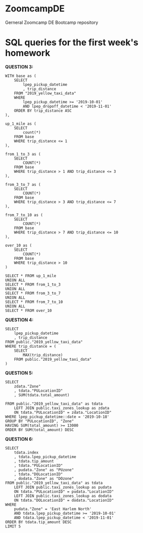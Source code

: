 # ZoomcampDE

Gerneral Zoomcamp DE Bootcamp repository

SQL queries for the first week's homework
====================================

**QUESTION 3:**

    WITH base as (
        SELECT
            lpep_pickup_datetime
            , trip_distance
        FROM "2019_yellow_taxi_data"
        WHERE 
            lpep_pickup_datetime >= '2019-10-01'
            AND lpep_dropoff_datetime < '2019-11-01'
        ORDER BY trip_distance ASC
    ),

    up_1_mile as (
        SELECT
            count(*)
        FROM base
        WHERE trip_distance <= 1
    ),

    from_1_to_3 as (
        SELECT
            COUNT(*)
        FROM base
        WHERE trip_distance > 1 AND trip_distance <= 3
    ),

    from_3_to_7 as (
        SELECT
            COUNT(*)
        FROM base
        WHERE trip_distance > 3 AND trip_distance <= 7
    ),

    from_7_to_10 as (
        SELECT
            COUNT(*)
        FROM base
        WHERE trip_distance > 7 AND trip_distance <= 10
    ),

    over_10 as (
        SELECT
            COUNT(*)
        FROM base
        WHERE trip_distance > 10
    )

    SELECT * FROM up_1_mile
    UNION ALL
    SELECT * FROM from_1_to_3
    UNION ALL
    SELECT * FROM from_3_to_7
    UNION ALL
    SELECT * FROM from_7_to_10
    UNION ALL
    SELECT * FROM over_10


**QUESTION 4:**

    SELECT
        lpep_pickup_datetime
        , trip_distance
    FROM public."2019_yellow_taxi_data"
    WHERE trip_distance = (
        SELECT 
            MAX(trip_distance)
        FROM public."2019_yellow_taxi_data" 
    )


**QUESTION 5:** 

    SELECT 
        zdata."Zone"
        , tdata."PULocationID"
        , SUM(tdata.total_amount)
        
    FROM public."2019_yellow_taxi_data" as tdata 
        LEFT JOIN public.taxi_zones_lookup as zdata
        ON tdata."PULocationID" = zdata."LocationID"
    WHERE lpep_pickup_datetime::date = '2019-10-18'
    GROUP BY "PULocationID", "Zone"
    HAVING SUM(total_amount) >= 13000
    ORDER BY SUM(total_amount) DESC


**QUESTION 6:**

    SELECT
        tdata.index
        , tdata.lpep_pickup_datetime
        , tdata.tip_amount
        , tdata."PULocationID"
        , pudata."Zone" as "PUzone"
        , tdata."DOLocationID"
        , dodata."Zone" as "DOzone"
    FROM public."2019_yellow_taxi_data" as tdata 
        LEFT JOIN public.taxi_zones_lookup as pudata
        ON tdata."PULocationID" = pudata."LocationID"
        LEFT JOIN public.taxi_zones_lookup as dodata
        ON tdata."DOLocationID" = dodata."LocationID"
    WHERE 
        pudata."Zone" = 'East Harlem North'
        AND tdata.lpep_pickup_datetime >= '2019-10-01'
        AND tdata.lpep_pickup_datetime < '2019-11-01'
    ORDER BY tdata.tip_amount DESC
    LIMIT 5
